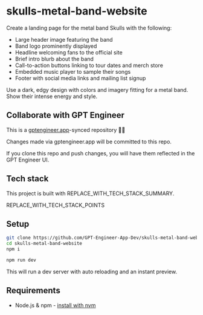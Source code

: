 # skulls-metal-band-website

Create a landing page for the metal band Skulls with the following:

- Large header image featuring the band 
- Band logo prominently displayed
- Headline welcoming fans to the official site
- Brief intro blurb about the band
- Call-to-action buttons linking to tour dates and merch store
- Embedded music player to sample their songs
- Footer with social media links and mailing list signup

Use a dark, edgy design with colors and imagery fitting for a metal band. Show their intense energy and style.

## Collaborate with GPT Engineer

This is a [gptengineer.app](https://gptengineer.app)-synced repository 🌟🤖

Changes made via gptengineer.app will be committed to this repo.

If you clone this repo and push changes, you will have them reflected in the GPT Engineer UI.

## Tech stack

This project is built with REPLACE_WITH_TECH_STACK_SUMMARY.

REPLACE_WITH_TECH_STACK_POINTS

## Setup

```sh
git clone https://github.com/GPT-Engineer-App-Dev/skulls-metal-band-website.git
cd skulls-metal-band-website
npm i
```

```sh
npm run dev
```

This will run a dev server with auto reloading and an instant preview.

## Requirements

- Node.js & npm - [install with nvm](https://github.com/nvm-sh/nvm#installing-and-updating)
